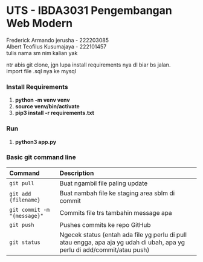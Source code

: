 # UTS - IBDA3031 Pengembangan Web Modern

Frederick Armando jerusha - 222203085 <br>
Albert Teofilus Kusumajaya - 222101457 <br>
tulis nama sm nim kalian yak


ntr abis git clone, jgn lupa install requirements nya dl biar bs jalan.
<br>import file .sql nya ke mysql


### Install Requirements
1. <b>python -m venv venv</b>
2. <b>source venv/bin/activate</b>
3. <b>pip3 install -r requirements.txt</b>

### Run
1. <b>python3 app.py</b>

### Basic git command line
| Command                       | Description                                                                                 |
|:------------------------------|:--------------------------------------------------------------------------------------------|
| `git pull`                    | Buat ngambil file paling update                                                             |
| `git add {filename}`          | Buat nambah file ke staging area sblm di commit                                             |
| `git commit -m "{message}"`   | Commits file trs tambahin message apa                                                       |
| `git push`                   | Pushes commits ke repo GitHub                                                                |
| `git status`                 | Ngecek status (entah ada file yg perlu di pull atau engga, apa aja yg udah di ubah, apa yg perlu di add/commit/atau push) |
